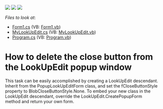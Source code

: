 <!-- default badges list -->
![](https://img.shields.io/endpoint?url=https://codecentral.devexpress.com/api/v1/VersionRange/128620497/13.1.4%2B)
[![](https://img.shields.io/badge/Open_in_DevExpress_Support_Center-FF7200?style=flat-square&logo=DevExpress&logoColor=white)](https://supportcenter.devexpress.com/ticket/details/E292)
[![](https://img.shields.io/badge/📖_How_to_use_DevExpress_Examples-e9f6fc?style=flat-square)](https://docs.devexpress.com/GeneralInformation/403183)
<!-- default badges end -->
<!-- default file list -->
*Files to look at*:

* [Form1.cs](./CS/WindowsApplication1/Form1.cs) (VB: [Form1.vb](./VB/WindowsApplication1/Form1.vb))
* [MyLookUpEdit.cs](./CS/WindowsApplication1/MyLookUpEdit.cs) (VB: [MyLookUpEdit.vb](./VB/WindowsApplication1/MyLookUpEdit.vb))
* [Program.cs](./CS/WindowsApplication1/Program.cs) (VB: [Program.vb](./VB/WindowsApplication1/Program.vb))
<!-- default file list end -->
# How to delete the close button from the LookUpEdit popup window


<p>This task can be easily accomplished by creating a LookUpEdit descendant. Inherit from the PopupLookUpEditForm class, and set the fCloseButtonStyle property to BlobCloseButtonStyle.None. To embed your new class in the LookUpEdit descendant, override the LookUpEdit.CreatePopupForm method and return your own form.</p>

<br/>


